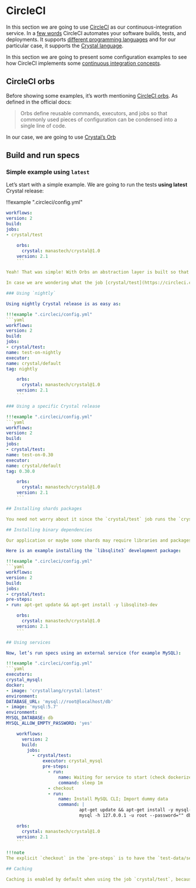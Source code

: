 # CircleCI

In this section we are going to use [CircleCI](https://circleci.com/) as our continuous-integration service. In a [few words](https://circleci.com/docs/2.0/about-circleci/#section=welcome) CircleCI automates your software builds, tests, and deployments. It supports [different programming languages](https://circleci.com/docs/2.0/demo-apps/#section=welcome) and for our particular case, it supports the [Crystal language](https://circleci.com/docs/2.0/language-crystal/).

In this section we are going to present some configuration examples to see how CircleCI implements some [continuous integration concepts](https://circleci.com/docs/2.0/concepts/).

## CircleCI orbs

Before showing some examples, it’s worth mentioning [CircleCI orbs](https://circleci.com/orbs/). As defined in the official docs:
> Orbs define reusable commands, executors, and jobs so that commonly used pieces of configuration can be condensed into a single line of code.

In our case, we are going to use [Crystal’s Orb](https://circleci.com/orbs/registry/orb/manastech/crystal)

## Build and run specs

### Simple example using `latest`

Let’s start with a simple example. We are going to run the tests **using latest** Crystal release:

!!!example ".circleci/config.yml"
```yaml
workflows:
version: 2
build:
jobs:
- crystal/test

    orbs:
      crystal: manastech/crystal@1.0
    version: 2.1
    ```

Yeah! That was simple! With Orbs an abstraction layer is built so that the configuration file is more readable and intuitive.

In case we are wondering what the job [crystal/test](https://circleci.com/orbs/registry/orb/manastech/crystal#jobs-test) does, we always may see the source code.

### Using `nightly`

Using nightly Crystal release is as easy as:

!!!example ".circleci/config.yml"
```yaml
workflows:
version: 2
build:
jobs:
- crystal/test:
name: test-on-nightly
executor:
name: crystal/default
tag: nightly

    orbs:
      crystal: manastech/crystal@1.0
    version: 2.1
    ```

### Using a specific Crystal release

!!!example ".circleci/config.yml"
```yaml
workflows:
version: 2
build:
jobs:
- crystal/test:
name: test-on-0.30
executor:
name: crystal/default
tag: 0.30.0

    orbs:
      crystal: manastech/crystal@1.0
    version: 2.1
    ```

## Installing shards packages

You need not worry about it since the `crystal/test` job runs the `crystal/shard-install` orb command.

## Installing binary dependencies

Our application or maybe some shards may require libraries and packages. This binary dependencies may be installed using the [Apt](https://help.ubuntu.com/lts/serverguide/apt.html) command.

Here is an example installing the `libsqlite3` development package:

!!!example ".circleci/config.yml"
```yaml
workflows:
version: 2
build:
jobs:
- crystal/test:
pre-steps:
- run: apt-get update && apt-get install -y libsqlite3-dev

    orbs:
      crystal: manastech/crystal@1.0
    version: 2.1
    ```

## Using services

Now, let’s run specs using an external service (for example MySQL):

!!!example ".circleci/config.yml"
```yaml
executors:
crystal_mysql:
docker:
- image: 'crystallang/crystal:latest'
environment:
DATABASE_URL: 'mysql://root@localhost/db'
- image: 'mysql:5.7'
environment:
MYSQL_DATABASE: db
MYSQL_ALLOW_EMPTY_PASSWORD: 'yes'

    workflows:
      version: 2
      build:
        jobs:
          - crystal/test:
              executor: crystal_mysql
              pre-steps:
                - run:
                    name: Waiting for service to start (check dockerize)
                    command: sleep 1m
                - checkout
                - run:
                    name: Install MySQL CLI; Import dummy data
                    command: |
                            apt-get update && apt-get install -y mysql-client
                            mysql -h 127.0.0.1 -u root --password="" db < test-data/setup.sql

    orbs:
      crystal: manastech/crystal@1.0
    version: 2.1
    ```

!!!note
The explicit `checkout` in the `pre-steps` is to have the `test-data/setup.sql` file available.

## Caching

Caching is enabled by default when using the job `crystal/test`, because internally it uses the `command` [with-shards-cache](https://circleci.com/orbs/registry/orb/manastech/crystal#commands-with-shards-cache)
